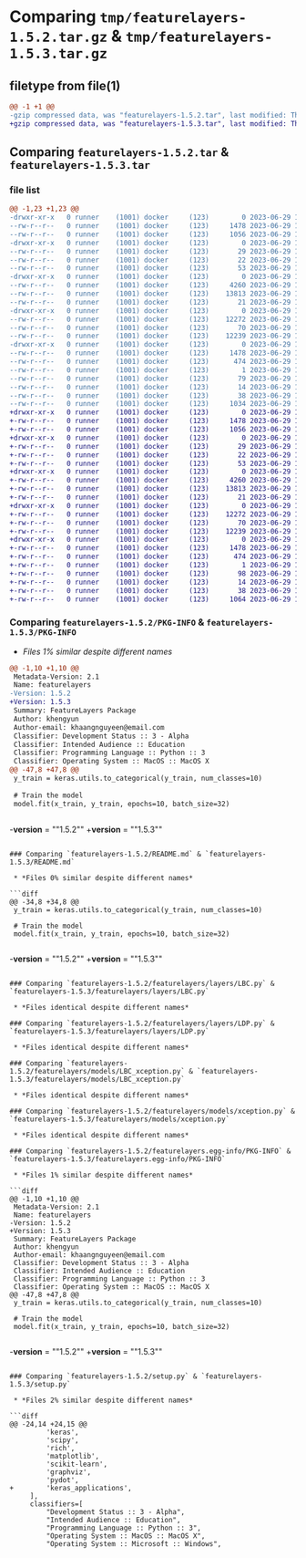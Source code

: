 # Comparing `tmp/featurelayers-1.5.2.tar.gz` & `tmp/featurelayers-1.5.3.tar.gz`

## filetype from file(1)

```diff
@@ -1 +1 @@
-gzip compressed data, was "featurelayers-1.5.2.tar", last modified: Thu Jun 29 10:25:47 2023, max compression
+gzip compressed data, was "featurelayers-1.5.3.tar", last modified: Thu Jun 29 10:48:37 2023, max compression
```

## Comparing `featurelayers-1.5.2.tar` & `featurelayers-1.5.3.tar`

### file list

```diff
@@ -1,23 +1,23 @@
-drwxr-xr-x   0 runner    (1001) docker     (123)        0 2023-06-29 10:25:47.924060 featurelayers-1.5.2/
--rw-r--r--   0 runner    (1001) docker     (123)     1478 2023-06-29 10:25:47.924060 featurelayers-1.5.2/PKG-INFO
--rw-r--r--   0 runner    (1001) docker     (123)     1056 2023-06-29 10:25:27.000000 featurelayers-1.5.2/README.md
-drwxr-xr-x   0 runner    (1001) docker     (123)        0 2023-06-29 10:25:47.920060 featurelayers-1.5.2/featurelayers/
--rw-r--r--   0 runner    (1001) docker     (123)       29 2023-06-29 10:25:27.000000 featurelayers-1.5.2/featurelayers/__init__.py
--rw-r--r--   0 runner    (1001) docker     (123)       22 2023-06-29 10:25:27.000000 featurelayers-1.5.2/featurelayers/__version__.py
--rw-r--r--   0 runner    (1001) docker     (123)       53 2023-06-29 10:25:27.000000 featurelayers-1.5.2/featurelayers/example.py
-drwxr-xr-x   0 runner    (1001) docker     (123)        0 2023-06-29 10:25:47.920060 featurelayers-1.5.2/featurelayers/layers/
--rw-r--r--   0 runner    (1001) docker     (123)     4260 2023-06-29 10:25:27.000000 featurelayers-1.5.2/featurelayers/layers/LBC.py
--rw-r--r--   0 runner    (1001) docker     (123)    13813 2023-06-29 10:25:27.000000 featurelayers-1.5.2/featurelayers/layers/LDP.py
--rw-r--r--   0 runner    (1001) docker     (123)       21 2023-06-29 10:25:27.000000 featurelayers-1.5.2/featurelayers/layers/__init__.py
-drwxr-xr-x   0 runner    (1001) docker     (123)        0 2023-06-29 10:25:47.920060 featurelayers-1.5.2/featurelayers/models/
--rw-r--r--   0 runner    (1001) docker     (123)    12272 2023-06-29 10:25:27.000000 featurelayers-1.5.2/featurelayers/models/LBC_xception.py
--rw-r--r--   0 runner    (1001) docker     (123)       70 2023-06-29 10:25:27.000000 featurelayers-1.5.2/featurelayers/models/__init__.py
--rw-r--r--   0 runner    (1001) docker     (123)    12239 2023-06-29 10:25:27.000000 featurelayers-1.5.2/featurelayers/models/xception.py
-drwxr-xr-x   0 runner    (1001) docker     (123)        0 2023-06-29 10:25:47.920060 featurelayers-1.5.2/featurelayers.egg-info/
--rw-r--r--   0 runner    (1001) docker     (123)     1478 2023-06-29 10:25:47.000000 featurelayers-1.5.2/featurelayers.egg-info/PKG-INFO
--rw-r--r--   0 runner    (1001) docker     (123)      474 2023-06-29 10:25:47.000000 featurelayers-1.5.2/featurelayers.egg-info/SOURCES.txt
--rw-r--r--   0 runner    (1001) docker     (123)        1 2023-06-29 10:25:47.000000 featurelayers-1.5.2/featurelayers.egg-info/dependency_links.txt
--rw-r--r--   0 runner    (1001) docker     (123)       79 2023-06-29 10:25:47.000000 featurelayers-1.5.2/featurelayers.egg-info/requires.txt
--rw-r--r--   0 runner    (1001) docker     (123)       14 2023-06-29 10:25:47.000000 featurelayers-1.5.2/featurelayers.egg-info/top_level.txt
--rw-r--r--   0 runner    (1001) docker     (123)       38 2023-06-29 10:25:47.924060 featurelayers-1.5.2/setup.cfg
--rw-r--r--   0 runner    (1001) docker     (123)     1034 2023-06-29 10:25:27.000000 featurelayers-1.5.2/setup.py
+drwxr-xr-x   0 runner    (1001) docker     (123)        0 2023-06-29 10:48:37.086625 featurelayers-1.5.3/
+-rw-r--r--   0 runner    (1001) docker     (123)     1478 2023-06-29 10:48:37.086625 featurelayers-1.5.3/PKG-INFO
+-rw-r--r--   0 runner    (1001) docker     (123)     1056 2023-06-29 10:48:17.000000 featurelayers-1.5.3/README.md
+drwxr-xr-x   0 runner    (1001) docker     (123)        0 2023-06-29 10:48:37.086625 featurelayers-1.5.3/featurelayers/
+-rw-r--r--   0 runner    (1001) docker     (123)       29 2023-06-29 10:48:17.000000 featurelayers-1.5.3/featurelayers/__init__.py
+-rw-r--r--   0 runner    (1001) docker     (123)       22 2023-06-29 10:48:17.000000 featurelayers-1.5.3/featurelayers/__version__.py
+-rw-r--r--   0 runner    (1001) docker     (123)       53 2023-06-29 10:48:17.000000 featurelayers-1.5.3/featurelayers/example.py
+drwxr-xr-x   0 runner    (1001) docker     (123)        0 2023-06-29 10:48:37.086625 featurelayers-1.5.3/featurelayers/layers/
+-rw-r--r--   0 runner    (1001) docker     (123)     4260 2023-06-29 10:48:17.000000 featurelayers-1.5.3/featurelayers/layers/LBC.py
+-rw-r--r--   0 runner    (1001) docker     (123)    13813 2023-06-29 10:48:17.000000 featurelayers-1.5.3/featurelayers/layers/LDP.py
+-rw-r--r--   0 runner    (1001) docker     (123)       21 2023-06-29 10:48:17.000000 featurelayers-1.5.3/featurelayers/layers/__init__.py
+drwxr-xr-x   0 runner    (1001) docker     (123)        0 2023-06-29 10:48:37.086625 featurelayers-1.5.3/featurelayers/models/
+-rw-r--r--   0 runner    (1001) docker     (123)    12272 2023-06-29 10:48:17.000000 featurelayers-1.5.3/featurelayers/models/LBC_xception.py
+-rw-r--r--   0 runner    (1001) docker     (123)       70 2023-06-29 10:48:17.000000 featurelayers-1.5.3/featurelayers/models/__init__.py
+-rw-r--r--   0 runner    (1001) docker     (123)    12239 2023-06-29 10:48:17.000000 featurelayers-1.5.3/featurelayers/models/xception.py
+drwxr-xr-x   0 runner    (1001) docker     (123)        0 2023-06-29 10:48:37.086625 featurelayers-1.5.3/featurelayers.egg-info/
+-rw-r--r--   0 runner    (1001) docker     (123)     1478 2023-06-29 10:48:37.000000 featurelayers-1.5.3/featurelayers.egg-info/PKG-INFO
+-rw-r--r--   0 runner    (1001) docker     (123)      474 2023-06-29 10:48:37.000000 featurelayers-1.5.3/featurelayers.egg-info/SOURCES.txt
+-rw-r--r--   0 runner    (1001) docker     (123)        1 2023-06-29 10:48:37.000000 featurelayers-1.5.3/featurelayers.egg-info/dependency_links.txt
+-rw-r--r--   0 runner    (1001) docker     (123)       98 2023-06-29 10:48:37.000000 featurelayers-1.5.3/featurelayers.egg-info/requires.txt
+-rw-r--r--   0 runner    (1001) docker     (123)       14 2023-06-29 10:48:37.000000 featurelayers-1.5.3/featurelayers.egg-info/top_level.txt
+-rw-r--r--   0 runner    (1001) docker     (123)       38 2023-06-29 10:48:37.086625 featurelayers-1.5.3/setup.cfg
+-rw-r--r--   0 runner    (1001) docker     (123)     1064 2023-06-29 10:48:17.000000 featurelayers-1.5.3/setup.py
```

### Comparing `featurelayers-1.5.2/PKG-INFO` & `featurelayers-1.5.3/PKG-INFO`

 * *Files 1% similar despite different names*

```diff
@@ -1,10 +1,10 @@
 Metadata-Version: 2.1
 Name: featurelayers
-Version: 1.5.2
+Version: 1.5.3
 Summary: FeatureLayers Package
 Author: khengyun
 Author-email: khaangnguyeen@email.com
 Classifier: Development Status :: 3 - Alpha
 Classifier: Intended Audience :: Education
 Classifier: Programming Language :: Python :: 3
 Classifier: Operating System :: MacOS :: MacOS X
@@ -47,8 +47,8 @@
 y_train = keras.utils.to_categorical(y_train, num_classes=10)
 
 # Train the model
 model.fit(x_train, y_train, epochs=10, batch_size=32)
 
 ```
 
-__version__ = ""1.5.2""
+__version__ = ""1.5.3""
```

### Comparing `featurelayers-1.5.2/README.md` & `featurelayers-1.5.3/README.md`

 * *Files 0% similar despite different names*

```diff
@@ -34,8 +34,8 @@
 y_train = keras.utils.to_categorical(y_train, num_classes=10)
 
 # Train the model
 model.fit(x_train, y_train, epochs=10, batch_size=32)
 
 ```
 
-__version__ = ""1.5.2""
+__version__ = ""1.5.3""
```

### Comparing `featurelayers-1.5.2/featurelayers/layers/LBC.py` & `featurelayers-1.5.3/featurelayers/layers/LBC.py`

 * *Files identical despite different names*

### Comparing `featurelayers-1.5.2/featurelayers/layers/LDP.py` & `featurelayers-1.5.3/featurelayers/layers/LDP.py`

 * *Files identical despite different names*

### Comparing `featurelayers-1.5.2/featurelayers/models/LBC_xception.py` & `featurelayers-1.5.3/featurelayers/models/LBC_xception.py`

 * *Files identical despite different names*

### Comparing `featurelayers-1.5.2/featurelayers/models/xception.py` & `featurelayers-1.5.3/featurelayers/models/xception.py`

 * *Files identical despite different names*

### Comparing `featurelayers-1.5.2/featurelayers.egg-info/PKG-INFO` & `featurelayers-1.5.3/featurelayers.egg-info/PKG-INFO`

 * *Files 1% similar despite different names*

```diff
@@ -1,10 +1,10 @@
 Metadata-Version: 2.1
 Name: featurelayers
-Version: 1.5.2
+Version: 1.5.3
 Summary: FeatureLayers Package
 Author: khengyun
 Author-email: khaangnguyeen@email.com
 Classifier: Development Status :: 3 - Alpha
 Classifier: Intended Audience :: Education
 Classifier: Programming Language :: Python :: 3
 Classifier: Operating System :: MacOS :: MacOS X
@@ -47,8 +47,8 @@
 y_train = keras.utils.to_categorical(y_train, num_classes=10)
 
 # Train the model
 model.fit(x_train, y_train, epochs=10, batch_size=32)
 
 ```
 
-__version__ = ""1.5.2""
+__version__ = ""1.5.3""
```

### Comparing `featurelayers-1.5.2/setup.py` & `featurelayers-1.5.3/setup.py`

 * *Files 2% similar despite different names*

```diff
@@ -24,14 +24,15 @@
         'keras',
         'scipy',
         'rich',
         'matplotlib',
         'scikit-learn',
         'graphviz',
         'pydot',
+        'keras_applications',
     ],
     classifiers=[
         "Development Status :: 3 - Alpha",
         "Intended Audience :: Education",
         "Programming Language :: Python :: 3",
         "Operating System :: MacOS :: MacOS X",
         "Operating System :: Microsoft :: Windows",
```


